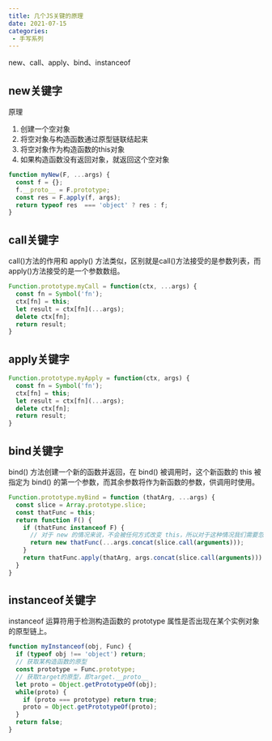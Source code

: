 ```yaml
---
title: 几个JS关键的原理
date: 2021-07-15
categories: 
 - 手写系列
---
```

new、call、apply、bind、instanceof
<!-- more -->

## new关键字
原理
1. 创建一个空对象
2. 将空对象与构造函数通过原型链联结起来
3. 将空对象作为构造函数的this对象
4. 如果构造函数没有返回对象，就返回这个空对象

```javascript
function myNew(F, ...args) {
  const f = {};
  f.__proto__ = F.prototype;
  const res = F.apply(f, args);
  return typeof res  === 'object' ? res : f;
}
```
## call关键字
call()方法的作用和 apply() 方法类似，区别就是call()方法接受的是参数列表，而apply()方法接受的是一个参数数组。

```javascript
Function.prototype.myCall = function(ctx, ...args) {
  const fn = Symbol('fn');
  ctx[fn] = this;
  let result = ctx[fn](...args);
  delete ctx[fn];
  return result;
}
```

## apply关键字

```javascript
Function.prototype.myApply = function(ctx, args) {
  const fn = Symbol('fn');
  ctx[fn] = this;
  let result = ctx[fn](...args);
  delete ctx[fn];
  return result;
}
```

## bind关键字
bind() 方法创建一个新的函数并返回，在 bind() 被调用时，这个新函数的 this 被指定为 bind() 的第一个参数，而其余参数将作为新函数的参数，供调用时使用。
```javascript
Function.prototype.myBind = function (thatArg, ...args) {
  const slice = Array.prototype.slice;
  const thatFunc = this;
  return function F() {
    if (thatFunc instanceof F) {
      // 对于 new 的情况来说，不会被任何方式改变 this，所以对于这种情况我们需要忽略传入的 this
      return new thatFunc(...args.concat(slice.call(arguments)));
    }
    return thatFunc.apply(thatArg, args.concat(slice.call(arguments)))
  }
}
```

## instanceof关键字
instanceof 运算符用于检测构造函数的 prototype 属性是否出现在某个实例对象的原型链上。

```javascript
function myInstanceof(obj, Func) {
  if (typeof obj !== 'object') return;
  // 获取某构造函数的原型
  const prototype = Func.prototype;
  // 获取target的原型，即target.__proto__
  let proto = Object.getPrototypeOf(obj);
  while(proto) {
    if (proto === prototype) return true;
    proto = Object.getPrototypeOf(proto);
  }
  return false;
}
```
